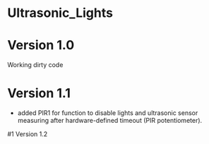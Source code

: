 # Ultrasonic_Lights

# Version 1.0
Working dirty code

# Version 1.1
- added PIR1 for function to disable lights and ultrasonic sensor measuring after hardware-defined timeout (PIR potentiometer).

#1 Version 1.2

